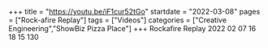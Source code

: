 +++
title = "https://youtu.be/iF1cur52tGo"
startdate = "2022-03-08"
pages = ["Rock-afire Replay"]
tags = ["Videos"]
categories = ["Creative Engineering","ShowBiz Pizza Place"]
+++
Rockafire Replay 2022 02 07 16 18 15 130
